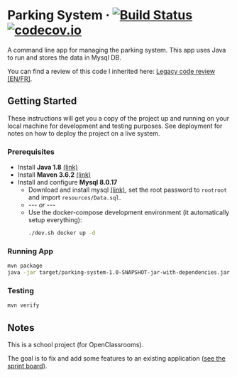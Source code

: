 # Parking System &middot; [![Build Status](https://travis-ci.com/np111/P4_parking_system.svg?branch=master)](https://travis-ci.com/np111/P4_parking_system) [![codecov.io](https://codecov.io/github/np111/P4_parking_system/coverage.svg?branch=master)](https://codecov.io/github/np111/P4_parking_system?branch=master)

A command line app for managing the parking system. 
This app uses Java to run and stores the data in Mysql DB.

You can find a review of this code I inherited here:
[Legacy code review \[EN/FR\]](https://github.com/np111/P4_parking_system/issues/1).

## Getting Started

These instructions will get you a copy of the project up and running on your local machine for development and testing purposes. See deployment for notes on how to deploy the project on a live system.

### Prerequisites

- Install **Java 1.8**
  [(link)](https://docs.oracle.com/javase/8/docs/technotes/guides/install/install_overview.html)
- Install **Maven 3.6.2**
  [(link)](https://maven.apache.org/install.html)
- Install and configure **Mysql 8.0.17**
  - Download and install mysql [(link)](https://dev.mysql.com/downloads/mysql/),
    set the root password to `rootroot` and import `resources/Data.sql`.
  - *--- or ---*
  - Use the docker-compose development environment (it automatically setup everything):
    ```bash
    ./dev.sh docker up -d
    ```

### Running App

```bash
mvn package
java -jar target/parking-system-1.0-SNAPSHOT-jar-with-dependencies.jar
```

### Testing

```bash
mvn verify
```

## Notes

This is a school project (for OpenClassrooms).

The goal is to fix and add some features to an existing application ([see the sprint board](https://www.notion.so/727631bfc99b456f996e9b9780ee4383?v=bc18814b128d476d9fa8979409c80330)).
